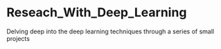 # Reseach_With_Deep_Learning
Delving deep into the deep learning techniques through a series of small projects
